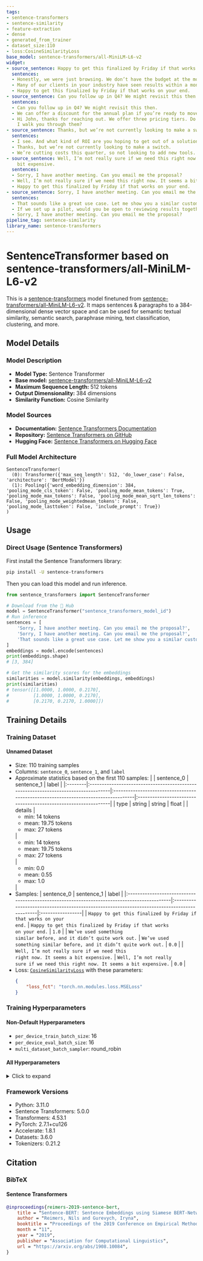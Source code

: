 ```yaml
---
tags:
- sentence-transformers
- sentence-similarity
- feature-extraction
- dense
- generated_from_trainer
- dataset_size:110
- loss:CosineSimilarityLoss
base_model: sentence-transformers/all-MiniLM-L6-v2
widget:
- source_sentence: Happy to get this finalized by Friday if that works on your end.
  sentences:
  - Honestly, we were just browsing. We don’t have the budget at the moment.
  - Many of our clients in your industry have seen results within a month.
  - Happy to get this finalized by Friday if that works on your end.
- source_sentence: Can you follow up in Q4? We might revisit this then.
  sentences:
  - Can you follow up in Q4? We might revisit this then.
  - We can offer a discount for the annual plan if you’re ready to move forward.
  - Hi John, thanks for reaching out. We offer three pricing tiers. Do you mind if
    I walk you through them?
- source_sentence: Thanks, but we’re not currently looking to make a switch.
  sentences:
  - I see. And what kind of ROI are you hoping to get out of a solution like this?
  - Thanks, but we’re not currently looking to make a switch.
  - We’re cutting costs this quarter, so not looking to add new tools.
- source_sentence: Well, I’m not really sure if we need this right now. It seems a
    bit expensive.
  sentences:
  - Sorry, I have another meeting. Can you email me the proposal?
  - Well, I’m not really sure if we need this right now. It seems a bit expensive.
  - Happy to get this finalized by Friday if that works on your end.
- source_sentence: Sorry, I have another meeting. Can you email me the proposal?
  sentences:
  - That sounds like a great use case. Let me show you a similar customer story.
  - If we set up a pilot, would you be open to reviewing results together next week?
  - Sorry, I have another meeting. Can you email me the proposal?
pipeline_tag: sentence-similarity
library_name: sentence-transformers
---
```


# SentenceTransformer based on sentence-transformers/all-MiniLM-L6-v2

This is a [sentence-transformers](https://www.SBERT.net) model finetuned from [sentence-transformers/all-MiniLM-L6-v2](https://huggingface.co/sentence-transformers/all-MiniLM-L6-v2). It maps sentences & paragraphs to a 384-dimensional dense vector space and can be used for semantic textual similarity, semantic search, paraphrase mining, text classification, clustering, and more.

## Model Details

### Model Description
- **Model Type:** Sentence Transformer
- **Base model:** [sentence-transformers/all-MiniLM-L6-v2](https://huggingface.co/sentence-transformers/all-MiniLM-L6-v2) <!-- at revision c9745ed1d9f207416be6d2e6f8de32d1f16199bf -->
- **Maximum Sequence Length:** 512 tokens
- **Output Dimensionality:** 384 dimensions
- **Similarity Function:** Cosine Similarity
<!-- - **Training Dataset:** Unknown -->
<!-- - **Language:** Unknown -->
<!-- - **License:** Unknown -->

### Model Sources

- **Documentation:** [Sentence Transformers Documentation](https://sbert.net)
- **Repository:** [Sentence Transformers on GitHub](https://github.com/UKPLab/sentence-transformers)
- **Hugging Face:** [Sentence Transformers on Hugging Face](https://huggingface.co/models?library=sentence-transformers)

### Full Model Architecture

```
SentenceTransformer(
  (0): Transformer({'max_seq_length': 512, 'do_lower_case': False, 'architecture': 'BertModel'})
  (1): Pooling({'word_embedding_dimension': 384, 'pooling_mode_cls_token': False, 'pooling_mode_mean_tokens': True, 'pooling_mode_max_tokens': False, 'pooling_mode_mean_sqrt_len_tokens': False, 'pooling_mode_weightedmean_tokens': False, 'pooling_mode_lasttoken': False, 'include_prompt': True})
)
```

## Usage

### Direct Usage (Sentence Transformers)

First install the Sentence Transformers library:

```bash
pip install -U sentence-transformers
```

Then you can load this model and run inference.
```python
from sentence_transformers import SentenceTransformer

# Download from the 🤗 Hub
model = SentenceTransformer("sentence_transformers_model_id")
# Run inference
sentences = [
    'Sorry, I have another meeting. Can you email me the proposal?',
    'Sorry, I have another meeting. Can you email me the proposal?',
    'That sounds like a great use case. Let me show you a similar customer story.',
]
embeddings = model.encode(sentences)
print(embeddings.shape)
# [3, 384]

# Get the similarity scores for the embeddings
similarities = model.similarity(embeddings, embeddings)
print(similarities)
# tensor([[1.0000, 1.0000, 0.2170],
#         [1.0000, 1.0000, 0.2170],
#         [0.2170, 0.2170, 1.0000]])
```

<!--
### Direct Usage (Transformers)

<details><summary>Click to see the direct usage in Transformers</summary>

</details>
-->

<!--
### Downstream Usage (Sentence Transformers)

You can finetune this model on your own dataset.

<details><summary>Click to expand</summary>

</details>
-->

<!--
### Out-of-Scope Use

*List how the model may foreseeably be misused and address what users ought not to do with the model.*
-->

<!--
## Bias, Risks and Limitations

*What are the known or foreseeable issues stemming from this model? You could also flag here known failure cases or weaknesses of the model.*
-->

<!--
### Recommendations

*What are recommendations with respect to the foreseeable issues? For example, filtering explicit content.*
-->

## Training Details

### Training Dataset

#### Unnamed Dataset

* Size: 110 training samples
* Columns: <code>sentence_0</code>, <code>sentence_1</code>, and <code>label</code>
* Approximate statistics based on the first 110 samples:
  |         | sentence_0                                                                         | sentence_1                                                                         | label                                                          |
  |:--------|:-----------------------------------------------------------------------------------|:-----------------------------------------------------------------------------------|:---------------------------------------------------------------|
  | type    | string                                                                             | string                                                                             | float                                                          |
  | details | <ul><li>min: 14 tokens</li><li>mean: 19.75 tokens</li><li>max: 27 tokens</li></ul> | <ul><li>min: 14 tokens</li><li>mean: 19.75 tokens</li><li>max: 27 tokens</li></ul> | <ul><li>min: 0.0</li><li>mean: 0.55</li><li>max: 1.0</li></ul> |
* Samples:
  | sentence_0                                                                                  | sentence_1                                                                                  | label            |
  |:--------------------------------------------------------------------------------------------|:--------------------------------------------------------------------------------------------|:-----------------|
  | <code>Happy to get this finalized by Friday if that works on your end.</code>               | <code>Happy to get this finalized by Friday if that works on your end.</code>               | <code>1.0</code> |
  | <code>We’ve used something similar before, and it didn’t quite work out.</code>             | <code>We’ve used something similar before, and it didn’t quite work out.</code>             | <code>0.0</code> |
  | <code>Well, I’m not really sure if we need this right now. It seems a bit expensive.</code> | <code>Well, I’m not really sure if we need this right now. It seems a bit expensive.</code> | <code>0.0</code> |
* Loss: [<code>CosineSimilarityLoss</code>](https://sbert.net/docs/package_reference/sentence_transformer/losses.html#cosinesimilarityloss) with these parameters:
  ```json
  {
      "loss_fct": "torch.nn.modules.loss.MSELoss"
  }
  ```

### Training Hyperparameters
#### Non-Default Hyperparameters

- `per_device_train_batch_size`: 16
- `per_device_eval_batch_size`: 16
- `multi_dataset_batch_sampler`: round_robin

#### All Hyperparameters
<details><summary>Click to expand</summary>

- `overwrite_output_dir`: False
- `do_predict`: False
- `eval_strategy`: no
- `prediction_loss_only`: True
- `per_device_train_batch_size`: 16
- `per_device_eval_batch_size`: 16
- `per_gpu_train_batch_size`: None
- `per_gpu_eval_batch_size`: None
- `gradient_accumulation_steps`: 1
- `eval_accumulation_steps`: None
- `torch_empty_cache_steps`: None
- `learning_rate`: 5e-05
- `weight_decay`: 0.0
- `adam_beta1`: 0.9
- `adam_beta2`: 0.999
- `adam_epsilon`: 1e-08
- `max_grad_norm`: 1
- `num_train_epochs`: 3
- `max_steps`: -1
- `lr_scheduler_type`: linear
- `lr_scheduler_kwargs`: {}
- `warmup_ratio`: 0.0
- `warmup_steps`: 0
- `log_level`: passive
- `log_level_replica`: warning
- `log_on_each_node`: True
- `logging_nan_inf_filter`: True
- `save_safetensors`: True
- `save_on_each_node`: False
- `save_only_model`: False
- `restore_callback_states_from_checkpoint`: False
- `no_cuda`: False
- `use_cpu`: False
- `use_mps_device`: False
- `seed`: 42
- `data_seed`: None
- `jit_mode_eval`: False
- `use_ipex`: False
- `bf16`: False
- `fp16`: False
- `fp16_opt_level`: O1
- `half_precision_backend`: auto
- `bf16_full_eval`: False
- `fp16_full_eval`: False
- `tf32`: None
- `local_rank`: 0
- `ddp_backend`: None
- `tpu_num_cores`: None
- `tpu_metrics_debug`: False
- `debug`: []
- `dataloader_drop_last`: False
- `dataloader_num_workers`: 0
- `dataloader_prefetch_factor`: None
- `past_index`: -1
- `disable_tqdm`: False
- `remove_unused_columns`: True
- `label_names`: None
- `load_best_model_at_end`: False
- `ignore_data_skip`: False
- `fsdp`: []
- `fsdp_min_num_params`: 0
- `fsdp_config`: {'min_num_params': 0, 'xla': False, 'xla_fsdp_v2': False, 'xla_fsdp_grad_ckpt': False}
- `fsdp_transformer_layer_cls_to_wrap`: None
- `accelerator_config`: {'split_batches': False, 'dispatch_batches': None, 'even_batches': True, 'use_seedable_sampler': True, 'non_blocking': False, 'gradient_accumulation_kwargs': None}
- `deepspeed`: None
- `label_smoothing_factor`: 0.0
- `optim`: adamw_torch
- `optim_args`: None
- `adafactor`: False
- `group_by_length`: False
- `length_column_name`: length
- `ddp_find_unused_parameters`: None
- `ddp_bucket_cap_mb`: None
- `ddp_broadcast_buffers`: False
- `dataloader_pin_memory`: True
- `dataloader_persistent_workers`: False
- `skip_memory_metrics`: True
- `use_legacy_prediction_loop`: False
- `push_to_hub`: False
- `resume_from_checkpoint`: None
- `hub_model_id`: None
- `hub_strategy`: every_save
- `hub_private_repo`: None
- `hub_always_push`: False
- `hub_revision`: None
- `gradient_checkpointing`: False
- `gradient_checkpointing_kwargs`: None
- `include_inputs_for_metrics`: False
- `include_for_metrics`: []
- `eval_do_concat_batches`: True
- `fp16_backend`: auto
- `push_to_hub_model_id`: None
- `push_to_hub_organization`: None
- `mp_parameters`: 
- `auto_find_batch_size`: False
- `full_determinism`: False
- `torchdynamo`: None
- `ray_scope`: last
- `ddp_timeout`: 1800
- `torch_compile`: False
- `torch_compile_backend`: None
- `torch_compile_mode`: None
- `include_tokens_per_second`: False
- `include_num_input_tokens_seen`: False
- `neftune_noise_alpha`: None
- `optim_target_modules`: None
- `batch_eval_metrics`: False
- `eval_on_start`: False
- `use_liger_kernel`: False
- `liger_kernel_config`: None
- `eval_use_gather_object`: False
- `average_tokens_across_devices`: False
- `prompts`: None
- `batch_sampler`: batch_sampler
- `multi_dataset_batch_sampler`: round_robin
- `router_mapping`: {}
- `learning_rate_mapping`: {}

</details>

### Framework Versions
- Python: 3.11.0
- Sentence Transformers: 5.0.0
- Transformers: 4.53.1
- PyTorch: 2.7.1+cu126
- Accelerate: 1.8.1
- Datasets: 3.6.0
- Tokenizers: 0.21.2

## Citation

### BibTeX

#### Sentence Transformers
```bibtex
@inproceedings{reimers-2019-sentence-bert,
    title = "Sentence-BERT: Sentence Embeddings using Siamese BERT-Networks",
    author = "Reimers, Nils and Gurevych, Iryna",
    booktitle = "Proceedings of the 2019 Conference on Empirical Methods in Natural Language Processing",
    month = "11",
    year = "2019",
    publisher = "Association for Computational Linguistics",
    url = "https://arxiv.org/abs/1908.10084",
}
```

<!--
## Glossary

*Clearly define terms in order to be accessible across audiences.*
-->

<!--
## Model Card Authors

*Lists the people who create the model card, providing recognition and accountability for the detailed work that goes into its construction.*
-->

<!--
## Model Card Contact

*Provides a way for people who have updates to the Model Card, suggestions, or questions, to contact the Model Card authors.*
-->
